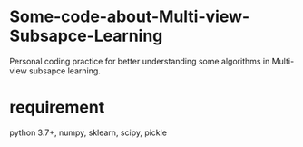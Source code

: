 # Some-code-about-Multi-view-Subsapce-Learning
Personal coding practice for better understanding some algorithms in Multi-view subsapce learning.

# requirement
python 3.7+,
numpy,
sklearn,
scipy,
pickle
